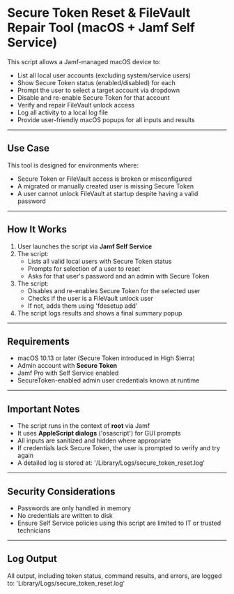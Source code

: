 # Secure Token Reset & FileVault Repair Tool (macOS + Jamf Self Service)

This script allows a Jamf-managed macOS device to:
- List all local user accounts (excluding system/service users)
- Show Secure Token status (enabled/disabled) for each
- Prompt the user to select a target account via dropdown
- Disable and re-enable Secure Token for that account
- Verify and repair FileVault unlock access
- Log all activity to a local log file
- Provide user-friendly macOS popups for all inputs and results

---

## Use Case

This tool is designed for environments where:
- Secure Token or FileVault access is broken or misconfigured
- A migrated or manually created user is missing Secure Token
- A user cannot unlock FileVault at startup despite having a valid password

---

## How It Works

1. User launches the script via **Jamf Self Service**
2. The script:
   - Lists all valid local users with Secure Token status
   - Prompts for selection of a user to reset
   - Asks for that user's password and an admin with Secure Token
3. The script:
   - Disables and re-enables Secure Token for the selected user
   - Checks if the user is a FileVault unlock user
   - If not, adds them using 'fdesetup add'
4. The script logs results and shows a final summary popup

---

## Requirements

- macOS 10.13 or later (Secure Token introduced in High Sierra)
- Admin account with **Secure Token**
- Jamf Pro with Self Service enabled
- SecureToken-enabled admin user credentials known at runtime

---

## Important Notes

- The script runs in the context of **root** via Jamf
- It uses **AppleScript dialogs** ('osascript') for GUI prompts
- All inputs are sanitized and hidden where appropriate
- If credentials lack Secure Token, the user is prompted to verify and try again
- A detailed log is stored at: '/Library/Logs/secure_token_reset.log'

---

## Security Considerations

- Passwords are only handled in memory
- No credentials are written to disk
- Ensure Self Service policies using this script are limited to IT or trusted technicians

---

## Log Output

All output, including token status, command results, and errors, are logged to:
'Library/Logs/secure_token_reset.log'

